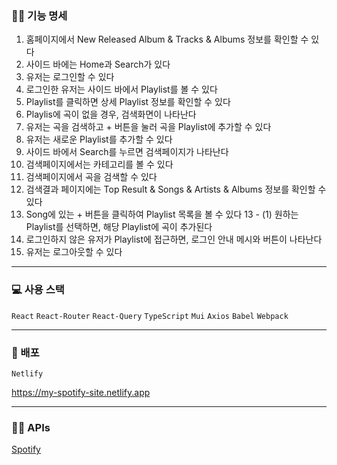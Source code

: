 ### ✍🏻 기능 명세

1. 홈페이지에서 New Released Album & Tracks & Albums 정보를 확인할 수 있다
2. 사이드 바에는 Home과 Search가 있다
3. 유저는 로그인할 수 있다
4. 로그인한 유저는 사이드 바에서 Playlist를 볼 수 있다
5. Playlist를 클릭하면 상세 Playlist 정보를 확인할 수 있다
6. Playlis에 곡이 없을 경우, 검색화면이 나타난다
7. 유저는 곡을 검색하고 + 버튼을 눌러 곡을 Playlist에 추가할 수 있다
8. 유저는 새로운 Playlist를 추가할 수 있다
9. 사이드 바에서 Search를 누르면 검색페이지가 나타난다
10. 검색페이지에서는 카테고리를 볼 수 있다
11. 검색페이지에서 곡을 검색할 수 있다
12. 검색결과 페이지에는 Top Result & Songs & Artists & Albums 정보를 확인할 수 있다
13. Song에 있는 + 버튼을 클릭하여 Playlist 목록을 볼 수 있다
    13 - (1) 원하는 Playlist를 선택하면, 해당 Playlist에 곡이 추가된다
14. 로그인하지 않은 유저가 Playlist에 접근하면, 로그인 안내 메시와 버튼이 나타난다
15. 유저는 로그아웃할 수 있다

---

### 💻 사용 스택

`React` `React-Router` `React-Query` `TypeScript` `Mui` `Axios` `Babel` `Webpack`

---

### 🎨 배포

`Netlify`

https://my-spotify-site.netlify.app

---

### 🤙🏻 APIs

[Spotify](https://developer.spotify.com/documentation/web-api)

